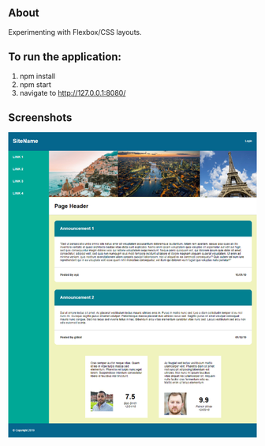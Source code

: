 ## About

Experimenting with Flexbox/CSS layouts.


## To run the application:

1. npm install
2. npm start
3. navigate to http://127.0.0.1:8080/


## Screenshots

![Screenshot](img/screenshot-1.png)
